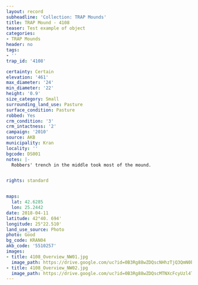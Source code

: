 ```yaml
---
layout: record
subheadline: 'Collection: TRAP Mounds'
title: TRAP Mound - 4108
teaser: Test example of object
categories:
- TRAP Mounds
header: no
tags:
- ''
trap_id: '4108'

certainty: Certain
elevation: '461'
max_diameter: '24'
min_diameter: '22'
height: '0.9'
size_category: Small
surrounding_land_use: Pasture
surface_condition: Pasture
robbed: Yes
crm_condition: '3'
crm_intactness: '2'
campaign: '2010'
source: AKB
municipality: Kran
locality: ''
bgcode: DS001
notes: |-
  Robbers' trench in the middle took most of the mound.


rights: standard


maps:
  lat: 42.6285
  lon: 25.2442
date: 2018-04-11
latitude: 42°40. 694'
longitude: 25°22.510'
land_use_source: Photo
photo: Good
bg_code: KRAN04
akb_code: '5510257'
images:
- title: 4108_Overview_NW01.jpg
  image_path: https://drive.google.com/uc?id=0B3Rg88wZDQscNHhzTjQ3QmN0bnc
- title: 4108_Overview_NW02.jpg
  image_path: https://drive.google.com/uc?id=0B3Rg88wZDQscMTNXcFcyUzl4T2s
---
```

